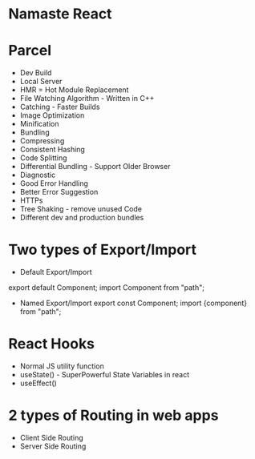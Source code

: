 # Namaste React

# Parcel
- Dev Build
- Local Server
- HMR = Hot Module Replacement
- File Watching Algorithm - Written in C++
- Catching - Faster Builds
- Image Optimization
- Minification
- Bundling
- Compressing
- Consistent Hashing
- Code Splitting
- Differential Bundling - Support Older Browser
- Diagnostic
- Good Error Handling
- Better Error Suggestion
- HTTPs
- Tree Shaking - remove unused Code
- Different dev and production bundles

# Two types of Export/Import

- Default Export/Import

export default Component;
import Component from "path";

- Named Export/Import
export const Component;
import {component} from "path";

# React Hooks
- Normal JS utility function
- useState() - SuperPowerful State Variables in react
- useEffect()

# 2 types of Routing in web apps
- Client Side Routing
- Server Side Routing
